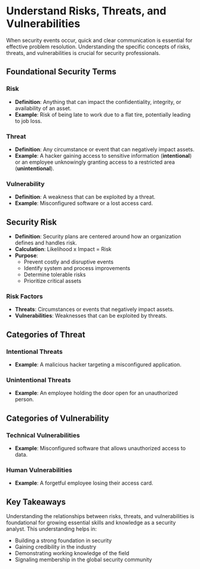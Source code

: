 # Understand Risks, Threats, and Vulnerabilities

When security events occur, quick and clear communication is essential for effective problem resolution. Understanding the specific concepts of risks, threats, and vulnerabilities is crucial for security professionals.

## Foundational Security Terms

### Risk
- **Definition**: Anything that can impact the confidentiality, integrity, or availability of an asset.
- **Example**: Risk of being late to work due to a flat tire, potentially leading to job loss.

### Threat
- **Definition**: Any circumstance or event that can negatively impact assets.
- **Example**: A hacker gaining access to sensitive information (**intentional**) or an employee unknowingly granting access to a restricted area (**unintentional**).

### Vulnerability
- **Definition**: A weakness that can be exploited by a threat.
- **Example**: Misconfigured software or a lost access card.

## Security Risk
- **Definition**: Security plans are centered around how an organization defines and handles risk.
- **Calculation**: Likelihood x Impact = Risk
- **Purpose**: 
  - Prevent costly and disruptive events
  - Identify system and process improvements
  - Determine tolerable risks
  - Prioritize critical assets

### Risk Factors
- **Threats**: Circumstances or events that negatively impact assets.
- **Vulnerabilities**: Weaknesses that can be exploited by threats.

## Categories of Threat

### Intentional Threats
- **Example**: A malicious hacker targeting a misconfigured application.

### Unintentional Threats
- **Example**: An employee holding the door open for an unauthorized person.

## Categories of Vulnerability

### Technical Vulnerabilities
- **Example**: Misconfigured software that allows unauthorized access to data.

### Human Vulnerabilities
- **Example**: A forgetful employee losing their access card.

## Key Takeaways
Understanding the relationships between risks, threats, and vulnerabilities is foundational for growing essential skills and knowledge as a security analyst. This understanding helps in:
- Building a strong foundation in security
- Gaining credibility in the industry
- Demonstrating working knowledge of the field
- Signaling membership in the global security community